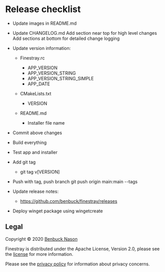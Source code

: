 # Release checklist

- Update images in README.md

- Update CHANGELOG.md
    Add section near top for high level changes
    Add sections at bottom for detailed change logging

- Update version information:

  - Finestray.rc

    - APP_VERSION
    - APP_VERSION_STRING
    - APP_VERSION_STRING_SIMPLE
    - APP_DATE

  - CMakeLists.txt
    - VERSION

  - README.md
    - Installer file name

- Commit above changes

- Build everything

- Test app and installer

- Add git tag
  - git tag v[VERSION]

- Push with tag, push branch
    git push origin main:main --tags

- Update release notes:
  - <https://github.com/benbuck/finestray/releases>

- Deploy winget package using wingetcreate

## Legal

Copyright &copy; 2020 [Benbuck Nason](https://github.com/benbuck)

Finestray is distributed under the Apache License, Version 2.0, please see the [license](LICENSE) for more information.

Please see the [privacy policy](PRIVACY.md) for information about privacy concerns.
